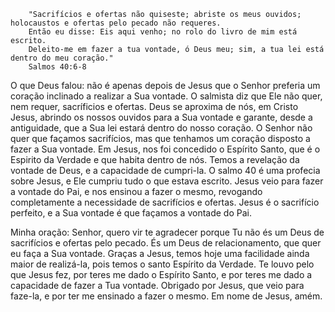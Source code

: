 ```
    "Sacrifícios e ofertas não quiseste; abriste os meus ouvidos; holocaustos e ofertas pelo pecado não requeres.
    Então eu disse: Eis aqui venho; no rolo do livro de mim está escrito.
    Deleito-me em fazer a tua vontade, ó Deus meu; sim, a tua lei está dentro do meu coração."
    Salmos 40:6-8
```

O que Deus falou: não é apenas depois de Jesus que o Senhor preferia um coração inclinado a realizar a Sua vontade. O salmista diz que Ele não quer, nem requer, sacríficios e ofertas. Deus se aproxima de nós, em Cristo Jesus, abrindo os nossos ouvidos para a Sua vontade e garante, desde a antiguidade, que a Sua lei estará dentro do nosso coração. O Senhor não quer que façamos sacrifícios, mas que tenhamos um coração disposto a fazer a Sua vontade. Em Jesus, nos foi concedido o Espírito Santo, que é o Espirito da Verdade e que habita dentro de nós. Temos a revelação da vontade de Deus, e a capacidade de cumpri-la. O salmo 40 é uma profecia sobre Jesus, e Ele cumpriu tudo o que estava escrito. Jesus veio para fazer a vontade do Pai, e nos ensinou a fazer o mesmo, revogando completamente a necessidade de sacrifícios e ofertas. Jesus é o sacrifício perfeito, e a Sua vontade é que façamos a vontade do Pai.

Minha oração: Senhor, quero vir te agradecer porque Tu não és um Deus de sacrifícios e ofertas pelo pecado. És um Deus de relacionamento, que quer eu faça a Sua vontade. Graças a Jesus, temos hoje uma facilidade ainda maior de realizá-la, pois temos o santo Espírito da Verdade. Te louvo pelo que Jesus fez, por teres me dado o Espírito Santo, e por teres me dado a capacidade de fazer a Tua vontade. Obrigado por Jesus, que veio para faze-la, e por ter me ensinado a fazer o mesmo. Em nome de Jesus, amém.